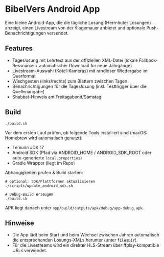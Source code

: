 # BibelVers Android App

Eine kleine Android-App, die die tägliche Losung (Herrnhuter Losungen) anzeigt, einen Livestream von der Klagemauer anbietet und optionale Push-Benachrichtigungen versendet.

## Features
- Tageslosung mit Lehrtext aus der offiziellen XML-Datei (lokale Fallback-Ressource + automatischer Download für neue Jahrgänge)
- Livestream-Auswahl (Kotel-Kameras) mit randloser Wiedergabe im Querformat
- Wischgesten (links/rechts) zum Blättern zwischen Tagen
- Benachrichtigungen für die Tageslosung (inkl. Testtrigger über die Quellenangabe)
- Shabbat-Hinweis am Freitagabend/Samstag

## Build
```
./build.sh
```

Vor dem ersten Lauf prüfen, ob folgende Tools installiert sind (macOS: Homebrew wird automatisch genutzt):
- Temurin JDK 17
- Android SDK (Pfad via ANDROID_HOME / ANDROID_SDK_ROOT oder auto-generierte `local.properties`)
- Gradle Wrapper (liegt im Repo)

Abhängigkeiten prüfen & Build starten:
```
# optional: SDK/Plattformen aktualisieren
./scripts/update_android_sdk.sh

# Debug-Build erzeugen
./build.sh
```
APK liegt danach unter `app/build/outputs/apk/debug/app-debug.apk`.

## Hinweise
- Die App lädt beim Start und beim Wechsel zwischen Jahren automatisch die entsprechenden Losungs-XMLs herunter (unter `filesDir`).
- Für die Livestreams wird ein direkter HLS-Stream über ffplay-kompatible URLs verwendet.

